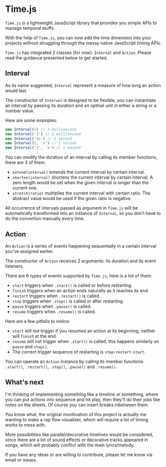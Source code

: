 # Time.js

`Time.js` is a lightweight JavaScript library that provides you simple APIs to manage temporal stuffs.

With the help of `Time.js`, you can now add the time dimension into your projects without struggling through the messy native JavaScript timing APIs.

`Time.js` has integrated 2 classes (for now): `Interval` and `Action`. Please read the guidance presented below to get started.

## Interval

As its name suggested, `Interval` represent a measure of how long an action would last.

The constructor of `Interval` is designed to be flexible, you can instantiate an interval by passing its duration and an optinal unit in either a string or a number value.

Here are some examples:

```js
new Interval(1) // 1 millisecond
new Interval('1') // 1 millisecond
new Interval('1s') // 1 second
new Interval(1, 's') // 1 second
new Interval('1', 's') // 1 second
```

You can modify the duration of an interval by calling its member functions, there are 3 of them:

- `extend(interval)` extends the current interval by certain interval.
- `shorten(interval)` shortens the current interval by certain interval. A zero length would be set when the given interval is longer than the current one.
- `stretch(ratio)` multiplies the current interval with certain ratio. The abstract value would be used if the given ratio is negative.

All occurrence of intervals passed as argument in `Time.js` will be automatically transformed into an instance of `Interval`, so you don't have to do the convertion manually every time.

## Action

An `Action` is a series of events happening sequentially in a certain interval you've assigned earlier.

The constructor of `Action` receives 2 arguments: its duration and its event listeners.

There are 6 types of events supported by `Time.js`, here is a list of them:

- `start` triggers when `.start()` is called or before restarting.
- `finish` triggers when an action ends naturally as it reaches its end.
- `restart` triggers when `.restart()` is called.
- `stop` triggers when `.stop()` is called or after restarting.
- `pause` triggers when `.pause()` is called.
- `resume` triggers when `.resume()` is called.

Here are a few pitfalls to notice:

- `start` will not trigger if you resumed an action at its beginning, neither will `finish` at the end.
- `resume` will not trigger when `.start()` is called, this happens similarly on `pause` and `stop()`.
- The correct trigger sequence of restarting is `stop`-`restart`-`start`.

You can operate an `Action` instance by calling its member functions `.start()`, `.restart()`, `.stop()`, `.pause()` and `.resume()`.

## What's next

I'm thinking of implementing something like a timeline or something, where you can put actions into sequence and hit play, then they'll do their jobs like notes on the sheets. Of course you can insert breaks inbetween them.

You know what, the original movitivation of this project is actually me wanting to make a rap flow visualizer, which will require a lot of timing works to mess with.

More possibilities like parallel/decorative timelines would be considered, since there are a lot of sound effects or decorative tracks appeared in songs, which will probably conflict with the main lyrics/melody.

If you have any ideas or are willing to contribute, please let me know via email or issues.